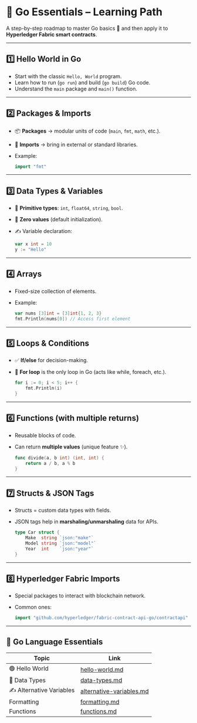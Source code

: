 # 🌟 Go Essentials – Learning Path

A step-by-step roadmap to master Go basics 🚀 and then apply it to **Hyperledger Fabric smart contracts**.

---

## 1️⃣ Hello World in Go
- Start with the classic `Hello, World` program.  
- Learn how to run (`go run`) and build (`go build`) Go code.  
- Understand the `main` package and `main()` function.

---

## 2️⃣ Packages & Imports
- 📦 **Packages** → modular units of code (`main`, `fmt`, `math`, etc.).  
- 🔗 **Imports** → bring in external or standard libraries.  
- Example:
  
  ```go
  import "fmt"
  ````

---

## 3️⃣ Data Types & Variables

* 🔢 **Primitive types**: `int`, `float64`, `string`, `bool`.
* 🧩 **Zero values** (default initialization).
* ✍️ Variable declaration:

  ```go
  var x int = 10
  y := "Hello"
  ```

---

## 4️⃣ Arrays

* Fixed-size collection of elements.
* Example:

  ```go
  var nums [3]int = [3]int{1, 2, 3}
  fmt.Println(nums[0]) // Access first element
  ```

---

## 5️⃣ Loops & Conditions

* ✅ **If/else** for decision-making.
* 🔁 **For loop** is the only loop in Go (acts like while, foreach, etc.).

  ```go
  for i := 0; i < 5; i++ {
      fmt.Println(i)
  }
  ```

---

## 6️⃣ Functions (with multiple returns)

* Reusable blocks of code.
* Can return **multiple values** (unique feature ✨).

  ```go
  func divide(a, b int) (int, int) {
      return a / b, a % b
  }
  ```

---

## 7️⃣ Structs & JSON Tags

* Structs = custom data types with fields.
* JSON tags help in **marshaling/unmarshaling** data for APIs.

  ```go
  type Car struct {
      Make  string `json:"make"`
      Model string `json:"model"`
      Year  int    `json:"year"`
  }
  ```

---

## 8️⃣ Hyperledger Fabric Imports

* Special packages to interact with blockchain network.
* Common ones:

  ```go
  import "github.com/hyperledger/fabric-contract-api-go/contractapi"
  ```

---

## 📖 Go Language Essentials

| Topic                 | Link                                                                 |
|------------------------|----------------------------------------------------------------------|
| 🟢 Hello World         | [hello-world.md](https://github.com/PriyathamVarma/go-lang/blob/main/concepts/essentials/hello-world.md) |
| 🔢 Data Types          | [data-types.md](https://github.com/PriyathamVarma/go-lang/blob/main/concepts/essentials/data-types.md) |
| ✍️ Alternative Variables | [alternative-variables.md](https://github.com/PriyathamVarma/go-lang/blob/main/concepts/essentials/alternative-variables.md) |
| Formatting | [formatting.md](https://github.com/PriyathamVarma/go-lang/blob/main/concepts/essentials/formatting.md) |
| Functions | [functions.md](https://github.com/PriyathamVarma/go-lang/tree/main/concepts/essentials) | 


